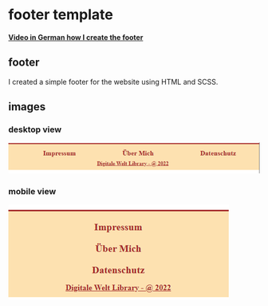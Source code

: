 # footer template

#### [Video in German how I create the footer](https://www.youtube.com/watch?v=ibAX4Cvi9N0)

## footer

I created a simple footer for the website using HTML and SCSS.

## images

### desktop view

![desktop view](assets/image.png)

### mobile view

![mobile view](assets/image-1.png)
